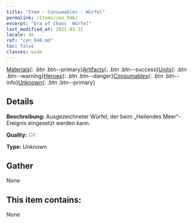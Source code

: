 ```yaml
---
title: "Item - Consumables - Würfel"
permalink: /Items/con_946/
excerpt: "Era of Chaos  Würfel"
last_modified_at: 2021-03-31
locale: de
ref: "con_946.md"
toc: false
classes: wide
---
```

 [Materials](/de/Items/){: .btn .btn--primary}[Artifacts](/de/Items/Artifacts/){: .btn .btn--success}[Units](/de/Items/Units/){: .btn .btn--warning}[Heroes](/de/Items/Heroes/){: .btn .btn--danger}[Consumables](/de/Items/Consumables/){: .btn .btn--info}[Unknown](/de/Items/Unknown/){: .btn .btn--primary}

## Details
 **Beschreibung:** Ausgezeichneter Würfel, der beim „Heilendes Meer“-Ereignis eingesetzt werden kann.

 **Quality:** <span style="color: #DA70D6">OK</span>

 **Type:** Unknown

## Gather

  None

## This item contains:

  None

